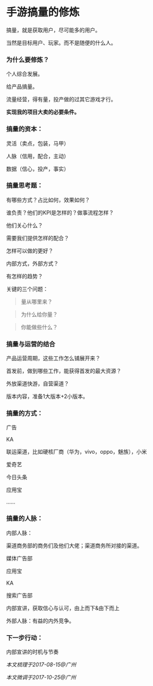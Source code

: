 # 手游搞量的修炼

搞量，就是获取用户，尽可能多的用户。

当然是目标用户、玩家。而不是随便的什么人。

### 为什么要修炼？

个人综合发展。

给产品搞量。

流量经营，得有量，投产做的过其它游戏才行。

**实现我的项目大卖的必要条件。**

### 搞量的资本：

灵活（卖点，包装，马甲）

人脉（信用，配合，主动）

数据（信心，投产，事实）

### 搞量思考题：

有哪些方式？占比如何，效果如何？

谁负责？他们的KPI是怎样的？做事流程怎样？

他们关心什么？

需要我们提供怎样的配合？

怎样可以做的更好？

内部方式，外部方式？

有怎样的趋势？

关键的三个问题：

> 量从哪里来？

> 为什么给你量？

> 你能做些什么？

### 搞量与运营的结合

产品运营周期，这些工作怎么铺展开来？

首发前，做到哪些工作，能获得首发的最大资源？

外放渠道快游，自营渠道？

版本内容，准备1大版本+2小版本。

### 搞量的方式：

广告

KA

联运渠道，比如硬核厂商（华为，vivo，oppo，魅族），小米

爱奇艺

今日头条

应用宝

……

### 搞量的人脉：

内部人脉：

渠道商务部的商务们及他们大佬；渠道商务所对接的渠道。

媒体广告部

应用宝

KA

搜索广告部

内部宣讲，获取信心与认可，由上而下&由下而上

外部人脉：有益的内外竞争。

### 下一步行动：

内部宣讲的时机与节奏

_本文梳理于2017-08-15@广州_

_本文微调于2017-10-25@广州_